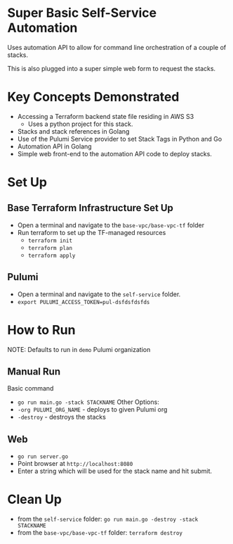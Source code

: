 # Super Basic Self-Service Automation
Uses automation API to allow for command line orchestration of a couple of stacks.

This is also plugged into a super simple web form to request the stacks.

# Key Concepts Demonstrated
* Accessing a Terraform backend state file residing in AWS S3
  * Uses a python project for this stack.
* Stacks and stack references in Golang
* Use of the Pulumi Service provider to set Stack Tags in Python and Go
* Automation API in Golang
* Simple web front-end to the automation API code to deploy stacks.

# Set Up
## Base Terraform Infrastructure Set Up
* Open a terminal and navigate to the `base-vpc/base-vpc-tf` folder
* Run terraform to set up the TF-managed resources
  * `terraform init`
  * `terraform plan`
  * `terraform apply`

## Pulumi  
* Open a terminal and navigate to the `self-service` folder.
* `export PULUMI_ACCESS_TOKEN=pul-dsfdsfdsfds`

# How to Run
NOTE: Defaults to run in `demo` Pulumi organization

## Manual Run
Basic command
* `go run main.go -stack STACKNAME`
Other Options:
* `-org PULUMI_ORG_NAME` - deploys to given Pulumi org
* `-destroy` - destroys the stacks 

## Web
* `go run server.go`
* Point browser at `http://localhost:8080`
* Enter a string which will be used for the stack name and hit submit.

# Clean Up
* from the `self-service` folder: `go run main.go -destroy -stack STACKNAME`
* from the `base-vpc/base-vpc-tf` folder: `terraform destroy` 
